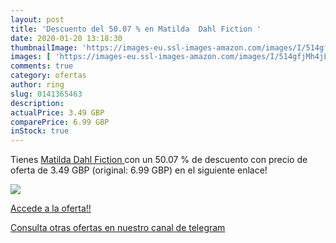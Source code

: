 ```yaml
---
layout: post
title: 'Descuento del 50.07 % en Matilda  Dahl Fiction '
date: 2020-01-20 13:18:30
thumbnailImage: 'https://images-eu.ssl-images-amazon.com/images/I/514gfjMh4jL._SL200_.jpg'
images: [ 'https://images-eu.ssl-images-amazon.com/images/I/514gfjMh4jL._SL200_.jpg' ]
comments: true
category: ofertas
author: ring
slug: 0141365463
description:
actualPrice: 3.49 GBP
comparePrice: 6.99 GBP
inStock: true
---
```


Tienes [Matilda  Dahl Fiction ](https://www.amazon.co.uk/dp/0141365463/?tag=redken01-21) con un 50.07 % de descuento con precio de oferta de 3.49 GBP (original: 6.99 GBP) en el siguiente enlace!

[![](https://images-eu.ssl-images-amazon.com/images/I/514gfjMh4jL._SL200_.jpg)](https://www.amazon.co.uk/dp/0141365463/?tag=redken01-21)

[Accede a la oferta!!](https://www.amazon.co.uk/dp/0141365463/?tag=redken01-21)

[Consulta otras ofertas en nuestro canal de telegram](https://t.me/s/ofertas25)
